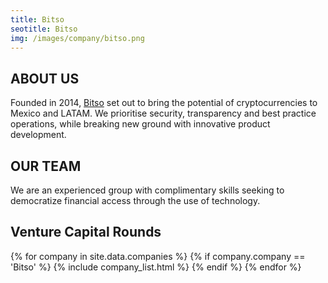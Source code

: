 ```yaml
---
title: Bitso
seotitle: Bitso
img: /images/company/bitso.png
---
```


## ABOUT US

Founded in 2014, <a href="https://bitso.com">Bitso</a> set out to bring the potential of cryptocurrencies to Mexico and LATAM. We prioritise security, transparency and best practice operations, while breaking new ground with innovative product development.

## OUR TEAM

We are an experienced group with complimentary skills seeking to democratize financial access through the use of technology.

## Venture Capital Rounds

{% for company in site.data.companies %}
{% if company.company == 'Bitso' %}
{% include company_list.html %}
{% endif %}
{% endfor %}
